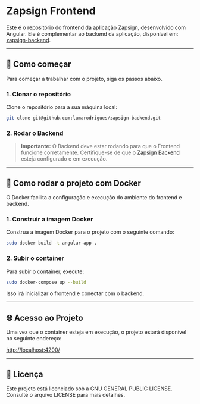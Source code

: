 
# Zapsign Frontend

Este é o repositório do frontend da aplicação Zapsign, desenvolvido com Angular. Ele é complementar ao backend da aplicação, disponível em: [zapsign-backend](https://github.com/lumarodrigues/zapsign-backend).

---

## 🚀 Como começar

Para começar a trabalhar com o projeto, siga os passos abaixo.

### 1. Clonar o repositório

Clone o repositório para a sua máquina local:

```bash
git clone git@github.com:lumarodrigues/zapsign-backend.git
```

### 2. Rodar o Backend

> **Importante:** O Backend deve estar rodando para que o Frontend funcione corretamente. Certifique-se de que o [Zapsign Backend](https://github.com/lumarodrigues/zapsign-backend) esteja configurado e em execução.

---

## 🐳 Como rodar o projeto com Docker

O Docker facilita a configuração e execução do ambiente do frontend e backend.

### 1. Construir a imagem Docker

Construa a imagem Docker para o projeto com o seguinte comando:

```bash
sudo docker build -t angular-app .
```

### 2. Subir o container

Para subir o container, execute:

```bash
sudo docker-compose up --build
```

Isso irá inicializar o frontend e conectar com o backend.

---

## 🌐 Acesso ao Projeto

Uma vez que o container esteja em execução, o projeto estará disponível no seguinte endereço:

[http://localhost:4200/](http://localhost:4200/)

---

## 📝 Licença

Este projeto está licenciado sob a GNU GENERAL PUBLIC LICENSE. Consulte o arquivo LICENSE para mais detalhes.